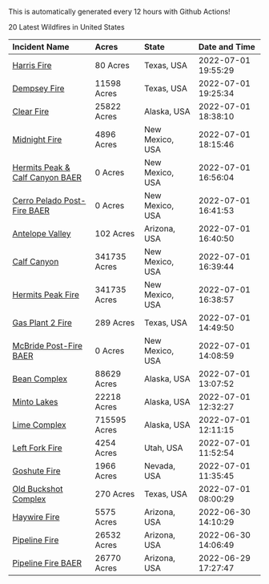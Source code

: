 This is automatically generated every 12 hours with Github Actions!

20 Latest Wildfires in United States

 | Incident Name | Acres | State | Date and Time |
|:---|:---|:---|:---|
| [Harris Fire](https://inciweb.nwcg.gov/incident/8196/) | 80 Acres | Texas, USA | 2022-07-01 19:55:29 |
| [Dempsey Fire](https://inciweb.nwcg.gov/incident/8174/) | 11598 Acres | Texas, USA | 2022-07-01 19:25:34 |
| [Clear Fire](https://inciweb.nwcg.gov/incident/8178/) | 25822 Acres | Alaska, USA | 2022-07-01 18:38:10 |
| [Midnight Fire](https://inciweb.nwcg.gov/incident/8147/) | 4896 Acres | New Mexico, USA | 2022-07-01 18:15:46 |
| [Hermits Peak & Calf Canyon BAER](https://inciweb.nwcg.gov/incident/8104/) | 0 Acres | New Mexico, USA | 2022-07-01 16:56:04 |
| [Cerro Pelado Post-Fire BAER](https://inciweb.nwcg.gov/incident/8118/) | 0 Acres | New Mexico, USA | 2022-07-01 16:41:53 |
| [Antelope Valley](https://inciweb.nwcg.gov/incident/8181/) | 102 Acres | Arizona, USA | 2022-07-01 16:40:50 |
| [Calf Canyon](https://inciweb.nwcg.gov/incident/8069/) | 341735 Acres | New Mexico, USA | 2022-07-01 16:39:44 |
| [Hermits Peak Fire](https://inciweb.nwcg.gov/incident/8049/) | 341735 Acres | New Mexico, USA | 2022-07-01 16:38:57 |
| [Gas Plant 2 Fire](https://inciweb.nwcg.gov/incident/8195/) | 289 Acres | Texas, USA | 2022-07-01 14:49:50 |
| [McBride Post-Fire BAER](https://inciweb.nwcg.gov/incident/8080/) | 0 Acres | New Mexico, USA | 2022-07-01 14:08:59 |
| [Bean Complex](https://inciweb.nwcg.gov/incident/8183/) | 88629 Acres | Alaska, USA | 2022-07-01 13:07:52 |
| [Minto Lakes](https://inciweb.nwcg.gov/incident/8182/) | 22218 Acres | Alaska, USA | 2022-07-01 12:32:27 |
| [Lime Complex](https://inciweb.nwcg.gov/incident/8173/) | 715595 Acres | Alaska, USA | 2022-07-01 12:11:15 |
| [Left Fork Fire](https://inciweb.nwcg.gov/incident/8169/) | 4254 Acres | Utah, USA | 2022-07-01 11:52:54 |
| [Goshute Fire](https://inciweb.nwcg.gov/incident/8180/) | 1966 Acres | Nevada, USA | 2022-07-01 11:35:45 |
| [Old Buckshot Complex](https://inciweb.nwcg.gov/incident/8194/) | 270 Acres | Texas, USA | 2022-07-01 08:00:29 |
| [Haywire Fire](https://inciweb.nwcg.gov/incident/8155/) | 5575 Acres | Arizona, USA | 2022-06-30 14:10:29 |
| [Pipeline Fire](https://inciweb.nwcg.gov/incident/8152/) | 26532 Acres | Arizona, USA | 2022-06-30 14:06:49 |
| [Pipeline Fire BAER](https://inciweb.nwcg.gov/incident/8168/) | 26770 Acres | Arizona, USA | 2022-06-29 17:27:47 |
